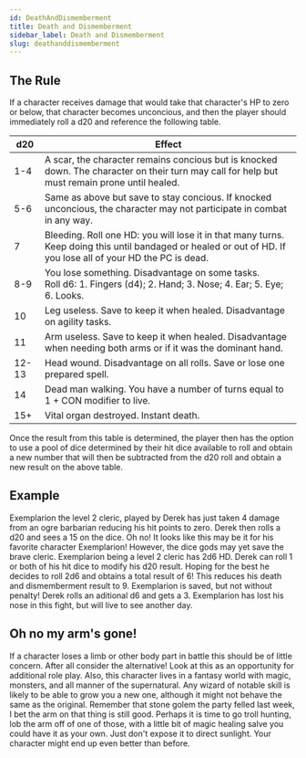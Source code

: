 ```yaml
---
id: DeathAndDismemberment
title: Death and Dismemberment
sidebar_label: Death and Dismemberment
slug: deathanddismemberment
---
```


## The Rule

If a character receives damage that would take that character's HP to zero or below, that character becomes unconcious, and then the player should immediately roll a d20 and reference the following table.

| d20   | Effect                                                                                                                                        |
| ----- | --------------------------------------------------------------------------------------------------------------------------------------------- |
| 1-4   | A scar, the character remains concious but is knocked down. The character on their turn may call for help but must remain prone until healed. |
| 5-6   | Same as above but save to stay concious. If knocked unconcious, the character may not participate in combat in any way.                       |
| 7     | Bleeding. Roll one HD: you will lose it in that many turns. Keep doing this until bandaged or healed or out of HD. If you lose all of your HD the PC is dead.                            |
| 8-9   | You lose something. Disadvantage on some tasks.<br/>Roll d6: 1. Fingers (d4); 2. Hand; 3. Nose; 4. Ear; 5. Eye; 6. Looks.                     |
| 10    | Leg useless. Save to keep it when healed. Disadvantage on agility tasks.                                                                      |
| 11    | Arm useless. Save to keep it when healed. Disadvantage when needing both arms or if it was the dominant hand.                                 |
| 12-13 | Head wound. Disadvantage on all rolls. Save or lose one prepared spell.                                                                       |
| 14    | Dead man walking. You have a number of turns equal to 1 + CON modifier to live.                                                               |
| 15+   | Vital organ destroyed. Instant death.                                                                                                         |

Once the result from this table is determined, the player then has the option to use a pool of dice determined by their hit dice available to roll and obtain a new number that will then be subtracted from the d20 roll and obtain a new result on the above table.

## Example

Exemplarion the level 2 cleric, played by Derek has just taken 4 damage from an ogre barbarian reducing his hit points to zero. Derek then rolls a d20 and sees a 15 on the dice. Oh no! It looks like this may be it for his favorite character Exemplarion! However, the dice gods may yet save the brave cleric. Exemplarion being a level 2 cleric has 2d6 HD. Derek can roll 1 or both of his hit dice to modify his d20 result. Hoping for the best he decides to roll 2d6 and obtains a total result of 6! This reduces his death and dismemberment result to 9. Exemplarion is saved, but not without penalty! Derek rolls an aditional d6 and gets a 3. Exemplarion has lost his nose in this fight, but will live to see another day.

## Oh no my arm's gone!

If a character loses a limb or other body part in battle this should be of little concern. After all consider the alternative! Look at this as an opportunity for additional role play. Also, this character lives in a fantasy world with magic, monsters, and all manner of the supernatural. Any wizard of notable skill is likely to be able to grow you a new one, although it might not behave the same as the original. Remember that stone golem the party felled last week, I bet the arm on that thing is still good. Perhaps it is time to go troll hunting, lob the arm off of one of those, with a little bit of magic healing salve you could have it as your own. Just don't expose it to direct sunlight. Your character might end up even better than before.
